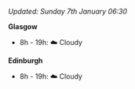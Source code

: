 *Updated: Sunday 7th January 06:30*

**Glasgow**

* 8h - 19h: :cloud: Cloudy

**Edinburgh**

* 8h - 19h: :cloud: Cloudy
